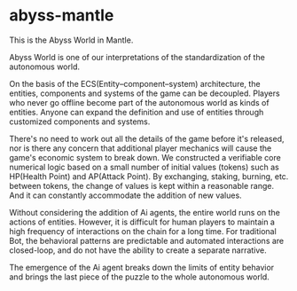 # abyss-mantle
This is the Abyss World in Mantle.

Abyss World is one of our interpretations of the standardization of the autonomous world. 

On the basis of the ECS(Entity–component–system) architecture, the entities, components and systems of the game can be decoupled. Players who never go offline become part of the autonomous world as kinds of entities. Anyone can expand the definition and use of entities through customized components and systems. 

There's no need to work out all the details of the game before it's released, nor is there any concern that additional player mechanics will cause the game's economic system to break down. We constructed a verifiable core numerical logic based on a small number of initial values (tokens) such as HP(Health Point) and AP(Attack Point). By exchanging, staking, burning, etc. between tokens, the change of values is kept within a reasonable range. And it can constantly accommodate the addition of new values.

Without considering the addition of Ai agents, the entire world runs on the actions of entities. However, it is difficult for human players to maintain a high frequency of interactions on the chain for a long time. For traditional Bot, the behavioral patterns are predictable and automated interactions are closed-loop, and do not have the ability to create a separate narrative.

The emergence of the Ai agent breaks down the limits of entity behavior and brings the last piece of the puzzle to the whole autonomous world.
